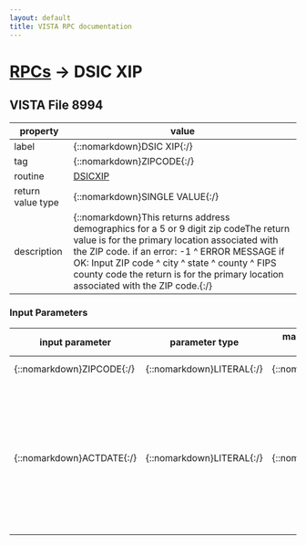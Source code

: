 ```yaml
---
layout: default
title: VISTA RPC documentation
---
```




# [RPCs](TableOfContent.md) &#8594; DSIC XIP 


 ## VISTA File 8994 


 property | value 
--- | --- 
 label | {::nomarkdown}DSIC XIP{:/}
 tag | {::nomarkdown}ZIPCODE{:/}
 routine | [DSICXIP](http://code.osehra.org/dox/Routine_DSICXIP_source.html)
 return value type | {::nomarkdown}SINGLE VALUE{:/}
 description | {::nomarkdown}This returns address demographics for a 5 or 9 digit zip codeThe return value is for the primary location associated with the ZIP code. if an error:  -1 ^ ERROR MESSAGE if OK:   Input ZIP code ^ city ^ state ^ county ^ FIPS county code the return is for the primary location associated with the ZIP code.{:/}

### Input Parameters

| input parameter | parameter type | maximum data length | required | description | 
| --- | --- | --- | --- | --- | 
| {::nomarkdown}ZIPCODE{:/} | {::nomarkdown}LITERAL{:/} | {::nomarkdown}9{:/} | {::nomarkdown}true{:/} | {::nomarkdown}5 OR 9 DIGIT ZIP CODE{:/} | 
| {::nomarkdown}ACTDATE{:/} | {::nomarkdown}LITERAL{:/} | {::nomarkdown}7{:/} | {::nomarkdown}true{:/} | {::nomarkdown}Active date in internal Fileman format.  If this parameter is passed, then only return zip code demographics for ones which were active as of the inputted date. If it is not passed, then return zip code info regardless of active status.{:/} | {::nomarkdown} <br/><br/><p style="font-size: 11px">Generated on January 14th 2017, 7:36:25 am</p>{:/}